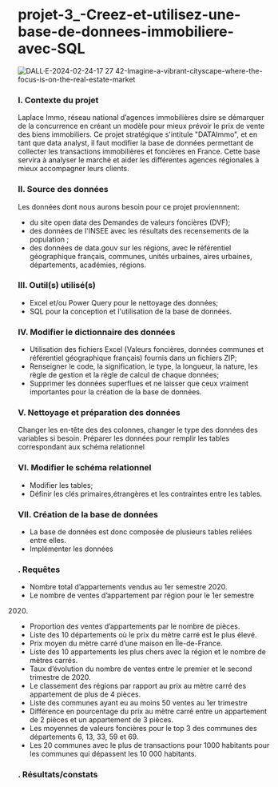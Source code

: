 # projet-3_-Creez-et-utilisez-une-base-de-donnees-immobiliere-avec-SQL
![DALL·E-2024-02-24-17 27 42-Imagine-a-vibrant-cityscape-where-the-focus-is-on-the-real-estate-market](https://github.com/BM-Aurelie78/projet-3_Creez-et-utilisez-une-base-de-donnees-immobiliere-avec-SQL/assets/153644306/709760e0-1233-4e73-b3e1-e20872fc745b)

### I. Contexte du projet 
Laplace Immo, réseau national d’agences immobilières dsire se démarquer de la concurrence en créant un modèle pour mieux prévoir le prix de vente des biens immobiliers.
Ce projet stratégique s'intitule "DATAImmo", et en tant que data analyst, il faut modifier la base de données permettant de collecter les transactions immobilières et foncières en France. Cette base servira à analyser le marché et aider les différentes agences régionales à mieux accompagner leurs clients.

### II. Source des données
Les données dont nous aurons besoin pour ce projet proviennnent:
- du site open data des Demandes de valeurs foncières (DVF);
- des données de l'INSEE avec les résultats des recensements de la population ;
- des données de data.gouv sur les régions, avec le référentiel géographique français, communes, unités urbaines, aires urbaines, départements, académies, régions.

### III. Outil(s) utilisé(s)
- Excel et/ou Power Query pour le nettoyage des données;
- SQL pour la conception et l'utilisation de la base de données.

### IV. Modifier le dictionnaire des données
- Utilisation des fichiers Excel (Valeurs foncières, données communes et référentiel géographique français) fournis dans un fichiers ZIP;
- Renseigner le code, la signification, le type, la longueur, la nature, les règle de gestion et la règle de calcul de chaque données;
- Supprimer les données superflues et ne laisser que ceux vraiment importantes pour la création de la base de données.

### V. Nettoyage et préparation des données
Changer les en-tête des des colonnes, changer le type des données des variables si besoin.
Préparer les données pour remplir les tables correspondant aux schéma relationnel

### VI. Modifier le schéma relationnel
- Modifier les tables;
- Définir les clés primaires,étrangères et les contraintes entre les tables.

### VII. Création de la base de données
- La base de données est donc composée de plusieurs tables reliées entre elles.
- Implémenter les données

### . Requêtes
- Nombre total d’appartements vendus au 1er semestre 2020.
- Le nombre de ventes d’appartement par région pour le 1er semestre
2020.
- Proportion des ventes d’appartements par le nombre de pièces.
- Liste des 10 départements où le prix du mètre carré est le plus élevé.
- Prix moyen du mètre carré d’une maison en Île-de-France.
- Liste des 10 appartements les plus chers avec la région et le nombre
de mètres carrés.
- Taux d’évolution du nombre de ventes entre le premier et le second
trimestre de 2020.
- Le classement des régions par rapport au prix au mètre carré des
appartement de plus de 4 pièces.
- Liste des communes ayant eu au moins 50 ventes au 1er trimestre
- Différence en pourcentage du prix au mètre carré entre un
appartement de 2 pièces et un appartement de 3 pièces.
- Les moyennes de valeurs foncières pour le top 3 des communes des
départements 6, 13, 33, 59 et 69.
- Les 20 communes avec le plus de transactions pour 1000 habitants
pour les communes qui dépassent les 10 000 habitants.

### . Résultats/constats


